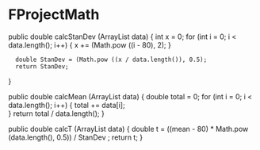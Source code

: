 # FProjectMath

public double calcStanDev (ArrayList<Integer> data) { 
      int x = 0;
      for (int i = 0; i < data.length(); i++) {
         x += (Math.pow ((i - 80), 2);
      }
      
      double StanDev = (Math.pow ((x / data.length()), 0.5);
      return StanDev;
   }
   
   public double calcMean (ArrayList<Integer> data)  {
      double total = 0;
      for (int i = 0; i < data.length(); i++) {
      total += data[i];  
      }
      return total / data.length();
   }
   
   public double calcT  (ArrayList<Integer> data) {
      double t = ((mean - 80) * Math.pow (data.length(), 0.5)) / StanDev ;
      return t;
   }
